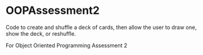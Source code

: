 # OOPAssessment2

Code to create and shuffle a deck of cards, then allow the user to draw one, show the deck, or reshuffle.

For Object Oriented Programming Assessment 2
